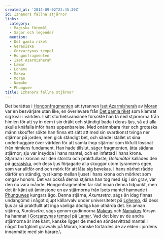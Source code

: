 ```yaml
---
created_at: '2014-09-02T22:45:20Z'
id: Izhanors fallna stjärnor
links:
  category:
  - Magiska föremål
  - Sagor och legender
  mention:
  - Det gamla riket
  - Gerasiska
  - Gorzarzynas tempel
  - Hongonfragmenten
  - Iset Azarmisherah
  - Lamar
  - Lohemo
  - Makea
  - Moran
  - Namake
  - Phunguwe
title: Izhanors fallna stjärnor
---
```


Det berättas i [Hongonfragmenten] att tyrannen [Iset Azarmisherah] av [Moran] var en besvärjare utan
like, en överlevare från [Det gamla riket] som klamrat sig kvar i världen. I sitt storhetsvansinne
försökte han ta ned stjärnorna från himlen för att sy in dem i sin dräkt och ständigt bada i deras
ljus, så att alla skulle knäfalla inför hans uppenbarelse. Med onämnbara riter och groteska
människooffer sökte han finna ett sätt att med sin svartkonst tvinga ner stjärnor på jorden, men
gick ständigt bet, och sände istället ut sina underhuggare över världen för att samla ihop stjärnor
som likfullt lossnat från himlens fundament. Han hade tillslut, säger fragmenten, åtta sådana
stjärnor; sju var insydda i hans mantel, och en infattad i hans krona. Stjärnan i kronan var den
största och praktfullaste, *Gelamātar* kallades den på [gerasiska], och dess ljus förjagade alla
skuggor utom tyrannens egen, som var alltför ond och mörk för att låta sig bevekas. I hans närhet
rådde därför en ständig, tyst kamp mellan ljuset i hans krona och mörkret som omgav honom. Det var
också denna stjärna han tog med sig i sin grav, var den nu vara månde. Hongonfragmenten tar slut
innan denna tidpunkt, men det är känt att åminstone en av stjärnorna från Isets mantel hamnade i
[Phunguwes] kungars ägo. Denna stjärna, *Axumsetra*, sägs än idag finnas undangömd i något djupt
källarvalv under universitetet på [Lohemo], då dess ljus är så praktfullt att inga vanliga dödliga
kan uthärda det. En annan stjärna, *Kuruksetra*, sägs genom gudinnorna [Makeas] och [Namakes] försyn
ha hamnat i [Gorzarzynas tempel] på [Lamar]. Vad det blev av de andra stjärnorna är inte känt,
kanske ligger de med en söndervittrad mantel i något bortglömt gravvalv på Moran, kanske förtärdes
de av elden i jordens innanmäte med sin bärare.\

  [Hongonfragmenten]: Hongonfragmenten
  [Iset Azarmisherah]: Iset_Azarmisherah
  [Moran]: Moran
  [Det gamla riket]: Det_gamla_riket
  [gerasiska]: Gerasiska
  [Phunguwes]: Phunguwe
  [Lohemo]: Lohemo
  [Makeas]: Makea
  [Namakes]: Namake
  [Gorzarzynas tempel]: Gorzarzynas_tempel
  [Lamar]: Lamar